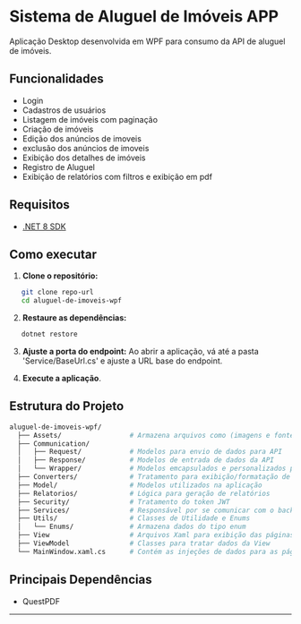 # Sistema de Aluguel de Imóveis APP

Aplicação Desktop desenvolvida em WPF para consumo da API de aluguel de imóveis.

## Funcionalidades

- Login
- Cadastros de usuários
- Listagem de imóveis com paginação
- Criação de imóveis
- Edição dos anúncios de imoveis
- exclusão dos anúncios de imoveis
- Exibição dos detalhes de imóveis
- Registro de Aluguel
- Exibição de relatórios com filtros e exibição em pdf

## Requisitos

- [.NET 8 SDK](https://dotnet.microsoft.com/download/dotnet/8.0)

## Como executar

1. **Clone o repositório:**
```bash
   git clone repo-url
   cd aluguel-de-imoveis-wpf
```

2. **Restaure as dependências:**
```bash
   dotnet restore
```

3. **Ajuste a porta do endpoint:** Ao abrir a aplicação, vá até a pasta 'Service/BaseUrl.cs' e ajuste a URL base do endpoint.
 
4. **Execute a aplicação**.

## Estrutura do Projeto
```bash
aluguel-de-imoveis-wpf/
  ├── Assets/                 # Armazena arquivos como (imagens e fontes)
  ├── Communication/
  │   ├── Request/            # Modelos para envio de dados para API
  │   ├── Response/           # Modelos de entrada de dados da API
  │   └── Wrapper/            # Modelos emcapsulados e personalizados para uso nos Requests/Responses
  ├── Converters/             # Tratamento para exibição/formatação de dados na aplicação
  ├── Model/                  # Modelos utilizados na aplicação
  ├── Relatorios/             # Lógica para geração de relatórios
  ├── Security/               # Tratamento do token JWT
  ├── Services/               # Responsável por se comunicar com o backend
  ├── Utils/                  # Classes de Utilidade e Enums
  │   └── Enums/              # Armazena dados do tipo enum
  ├── View                    # Arquivos Xaml para exibição das páginas
  ├── ViewModel               # Classes para tratar dados da View
  └── MainWindow.xaml.cs      # Contém as injeções de dados para as páginas
```

## Principais Dependências

- QuestPDF
---
